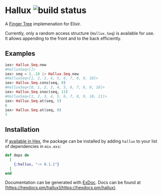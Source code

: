 # Hallux ![build status](https://travis-ci.org/thalesmg/hallux.svg?branch=master)

A [Finger Tree](http://www.staff.city.ac.uk/~ross/papers/FingerTree.html) implemenation for Elixir.

Currently, only a random access structure (`Hallux.Seq`) is available for use. It allows appending to the front and to the back efficiently.

## Examples

```elixir
iex> Hallux.Seq.new
#HalluxSeq<[]>
iex> seq = 1..10 |> Hallux.Seq.new
#HalluxSeq<[1, 2, 3, 4, 5, 6, 7, 8, 9, 10]>
iex> Hallux.Seq.cons(seq, 0)
#HalluxSeq<[0, 1, 2, 3, 4, 5, 6, 7, 8, 9, 10]>
iex> Hallux.Seq.snoc(seq, 11)
#HalluxSeq<[1, 2, 3, 4, 5, 6, 7, 8, 9, 10, 11]>
iex> Hallux.Seq.at(seq, 5)
6
iex> Hallux.Seq.at(seq, 0)
1
```

## Installation

If [available in Hex](https://hex.pm/docs/publish), the package can be installed
by adding `hallux` to your list of dependencies in `mix.exs`:

```elixir
def deps do
  [
    {:hallux, "~> 0.1.1"}
  ]
end
```

Documentation can be generated with [ExDoc](https://github.com/elixir-lang/ex_doc). Docs can
be found at [https://hexdocs.pm/hallux](https://hexdocs.pm/hallux).
